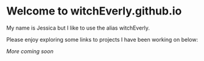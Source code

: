 # Welcome to witchEverly.github.io

My name is Jessica but I like to use the alias witchEverly.

Please enjoy exploring some links to projects I have been working on below:

*More coming soon*
